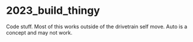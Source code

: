 # 2023_build_thingy
Code stuff.
Most of this works outside of the drivetrain self move.
Auto is a concept and may not work.
